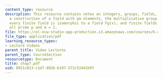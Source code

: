 ```yaml
---
content_type: resource
description: This resource contains notes on integers, groups, fields, polynomials,
  a construction of a field with pm elements, the multiplicative group of Fq is cyclic,
  every finite field is isomorphic to a field Fg(x), and finite fields Fpm exist for
  all prime p and m = 1.
file: https://ol-ocw-studio-app-production.s3.amazonaws.com/courses/6-451-principles-of-digital-communication-ii-spring-2005/8921c013c1d7802bb197572c52442b97_chap7.pdf
file_type: application/pdf
learning_resource_types:
- Lecture Videos
parent_title: Video Lectures
parent_type: CourseSection
resourcetype: Document
title: chap7.pdf
uid: 8921c013-c1d7-802b-b197-572c52442b97
---
```

